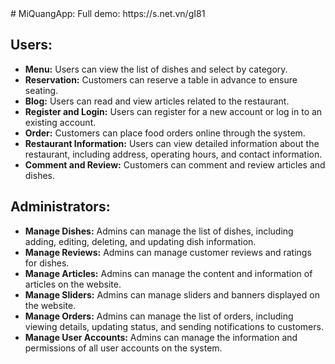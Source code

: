 <!DOCTYPE html>
<html>
<head>
  <meta charset="UTF-8">  
</head>
<body>
    # MiQuangApp: 
    Full demo: https://s.net.vn/gI81
    <h2>Users:</h2>
    <ul>
        <li><strong>Menu:</strong> Users can view the list of dishes and select by category.</li>
        <li><strong>Reservation:</strong> Customers can reserve a table in advance to ensure seating.</li>
        <li><strong>Blog:</strong> Users can read and view articles related to the restaurant.</li>
        <li><strong>Register and Login:</strong> Users can register for a new account or log in to an existing account.</li>
        <li><strong>Order:</strong> Customers can place food orders online through the system.</li>
        <li><strong>Restaurant Information:</strong> Users can view detailed information about the restaurant, including address, operating hours, and contact information.</li>
        <li><strong>Comment and Review:</strong> Customers can comment and review articles and dishes.</li>
    </ul>
    <h2>Administrators:</h2>
    <ul>
        <li><strong>Manage Dishes:</strong> Admins can manage the list of dishes, including adding, editing, deleting, and updating dish information.</li>
        <li><strong>Manage Reviews:</strong> Admins can manage customer reviews and ratings for dishes.</li>
        <li><strong>Manage Articles:</strong> Admins can manage the content and information of articles on the website.</li>
        <li><strong>Manage Sliders:</strong> Admins can manage sliders and banners displayed on the website.</li>
        <li><strong>Manage Orders:</strong> Admins can manage the list of orders, including viewing details, updating status, and sending notifications to customers.</li>
        <li><strong>Manage User Accounts:</strong> Admins can manage the information and permissions of all user accounts on the system.</li>
    </ul>

</body>
</html>

